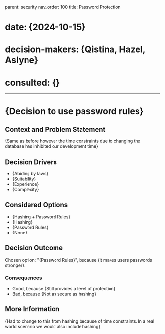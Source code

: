 parent: security
nav_order: 100
title: Password Protection

# date: {2024-10-15}
# decision-makers: {Qistina, Hazel, Aslyne}
# consulted: {}
---

# {Decision to use password rules}

## Context and Problem Statement

{Same as before however the time constraints due to changing the database has inhibited our development time}

## Decision Drivers

* {Abiding by laws}
* {Suitability}
* {Experience}
* {Complexity}

## Considered Options

* {Hashing + Password Rules}
* {Hashing}
* {Password Rules}
* {None}

## Decision Outcome

Chosen option: "{Password Rules}", because {it makes users passwords stronger}.

### Consequences

* Good, because {Still provides a level of protection}
* Bad, because {Not as secure as hashing}

## More Information

{Had to change to this from hashing because of time constraints. In a real world scenario we would also include hashing}